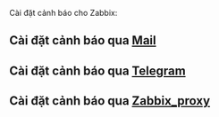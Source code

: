 Cài đặt cảnh báo cho Zabbix:
## Cài đặt cảnh báo qua [Mail](Data/Email.md)
## Cài đặt cảnh báo qua [Telegram](Data/Telegram.md)
## Cài đặt cảnh báo qua [Zabbix_proxy](Data/Zbx_proxy.md)
